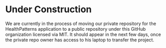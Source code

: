 # Under Construction

We are currently in the process of moving our private repository for the HealthPatterns application to a public repository under this GitHub organization licensed via MIT. It should appear in the next few days, once the private repo owner has access to his laptop to transfer the project.
